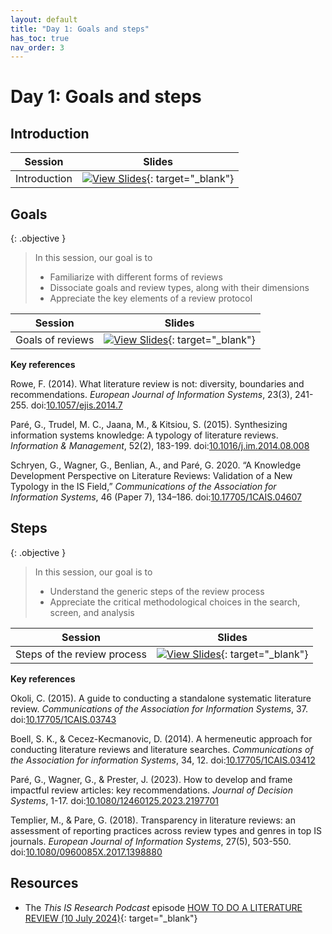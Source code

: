 ```yaml
---
layout: default
title: "Day 1: Goals and steps"
has_toc: true
nav_order: 3
---
```


# Day 1: Goals and steps

## Introduction

| Session       | Slides                                                                                                                       |
|---------------|------------------------------------------------------------------------------------------------------------------------------|
| Introduction  | [![View Slides](https://img.shields.io/badge/View-Slides-orange?logo=html5)](../output/00-orga.html){: target="_blank"} |

## Goals

{: .objective }
> In this session, our goal is to 
> 
> - Familiarize with different forms of reviews
> - Dissociate goals and review types, along with their dimensions
> - Appreciate the key elements of a review protocol

| Session           | Slides                                                                                                                       |
|-------------------|------------------------------------------------------------------------------------------------------------------------------|
| Goals of reviews  | [![View Slides](https://img.shields.io/badge/View-Slides-orange?logo=html5)](../output/01-goals.html){: target="_blank"} |

**Key references**

<div class="references">
    <p>Rowe, F. (2014). What literature review is not: diversity, boundaries and recommendations. <em>European Journal of Information Systems</em>, 23(3), 241-255. doi:<a href="https://link.springer.com/article/10.1057/ejis.2014.7" target="_blank">10.1057/ejis.2014.7</a></p>
    <p>Paré, G., Trudel, M. C., Jaana, M., & Kitsiou, S. (2015). Synthesizing information systems knowledge: A typology of literature reviews. <em>Information & Management</em>, 52(2), 183-199. doi:<a href="https://www.sciencedirect.com/science/article/pii/S0378720614001116" target="_blank">10.1016/j.im.2014.08.008</a></p>
    <p>Schryen, G., Wagner, G., Benlian, A., and Paré, G. 2020. “A Knowledge Development Perspective on Literature Reviews: Validation of a New Typology in the IS Field,” <em>Communications of the Association for Information Systems</em>, 46 (Paper 7), 134–186. doi:<a href="https://aisel.aisnet.org/cais/vol46/iss1/7/" target="_blank">10.17705/1CAIS.04607</a></p>
</div>

## Steps

{: .objective }
> In this session, our goal is to 
> 
> - Understand the generic steps of the review process
> - Appreciate the critical methodological choices in the search, screen, and analysis

| Session                      | Slides                                                                                                                       |
|------------------------------|------------------------------------------------------------------------------------------------------------------------------|
| Steps of the review process  | [![View Slides](https://img.shields.io/badge/View-Slides-orange?logo=html5)](../output/02-steps.html){: target="_blank"} |

**Key references**

<div class="references">
    <p>Okoli, C. (2015). A guide to conducting a standalone systematic literature review. <em>Communications of the Association for Information Systems</em>, 37. doi:<a href="https://aisel.aisnet.org/cais/vol37/iss1/43/" target="_blank">10.17705/1CAIS.03743</a></p>
    <p>Boell, S. K., & Cecez-Kecmanovic, D. (2014). A hermeneutic approach for conducting literature reviews and literature searches. <em>Communications of the Association for information Systems</em>, 34, 12. doi:<a href="https://aisel.aisnet.org/cais/vol34/iss1/12/" target="_blank">10.17705/1CAIS.03412</a></p>
    <p>Paré, G., Wagner, G., & Prester, J. (2023). How to develop and frame impactful review articles: key recommendations. <em>Journal of Decision Systems</em>, 1-17. doi:<a href="https://www.tandfonline.com/doi/full/10.1080/12460125.2023.2197701" target="_blank">10.1080/12460125.2023.2197701</a></p>
    <p>Templier, M., & Pare, G. (2018). Transparency in literature reviews: an assessment of reporting practices across review types and genres in top IS journals. <em>European Journal of Information Systems</em>, 27(5), 503-550. doi:<a href="https://www.tandfonline.com/doi/full/10.1080/0960085X.2017.1398880" target="_blank">10.1080/0960085X.2017.1398880</a></p>
</div>


## Resources

- The *This IS Research Podcast* episode [HOW TO DO A LITERATURE REVIEW (10 July 2024)](https://www.janrecker.com/this-is-research-podcast/how-to-do-a-literature-review-10-july-2024/){: target="_blank"}
